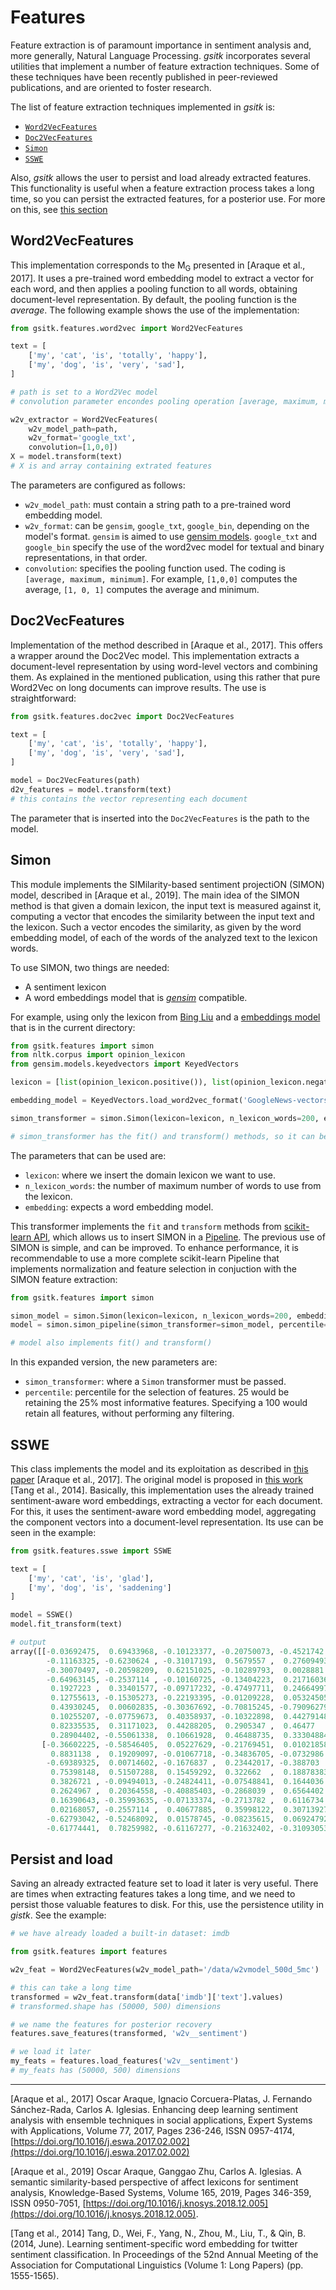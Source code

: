 # Features

Feature extraction is of paramount importance in sentiment analysis and, more generally, Natural Language Processing.
_gsitk_ incorporates several utilities that implement a number of feature extraction techniques.
Some of these techniques have been recently published in peer-reviewed publications, and are oriented to foster research.

The list of feature extraction techniques implemented in _gsitk_ is:

* [`Word2VecFeatures`](#word2vecfeatures)
* [`Doc2VecFeatures`](#doc2vecfeatures)
* [`Simon`](#simon)
* [`SSWE`](#sswe)

Also, _gsitk_ allows the user to persist and load already extracted features.
This functionality is useful when a feature extraction process takes a long time, so you can persist the extracted features, for a posterior use.
For more on this, see [this section](#persist-and-load)

## Word2VecFeatures

This implementation corresponds to the M<sub>G</sub> presented in [Araque et al., 2017].
It uses a pre-trained word embedding model to extract a vector for each word, and then applies a pooling function to all words, obtaining document-level representation.
By default, the pooling function is the _average_.
The following example shows the use of the implementation:

```python
from gsitk.features.word2vec import Word2VecFeatures

text = [
    ['my', 'cat', 'is', 'totally', 'happy'],
    ['my', 'dog', 'is', 'very', 'sad'],
]

# path is set to a Word2Vec model
# convolution parameter encondes pooling operation [average, maximum, minimum]

w2v_extractor = Word2VecFeatures(
    w2v_model_path=path,
    w2v_format='google_txt',
    convolution=[1,0,0])
X = model.transform(text)
# X is and array containing extrated features
```

The parameters are configured as follows:

* `w2v_model_path`: must contain a string path to a pre-trained word embedding model.
* `w2v_format`: can be `gensim`, `google_txt`, `google_bin`, depending on the model's format. `gensim` is aimed to use [gensim models](https://radimrehurek.com/gensim/). `google_txt` and `google_bin` specify the use of the word2vec model for textual and binary representations, in that order.
* `convolution`: specifies the pooling function used. The coding is `[average, maximum, minimum]`. For example, `[1,0,0]` computes the average, `[1, 0, 1]` computes the average and minimum. 


## Doc2VecFeatures

Implementation of the method described in [Araque et al., 2017].
This offers a wrapper around the Doc2Vec model.
This implementation extracts a document-level representation by using word-level vectors and combining them.
As explained in the mentioned publication, using this rather that pure Word2Vec on long documents can improve results.
The use is straightforward:

```python
from gsitk.features.doc2vec import Doc2VecFeatures

text = [
    ['my', 'cat', 'is', 'totally', 'happy'],
    ['my', 'dog', 'is', 'very', 'sad'],
]

model = Doc2VecFeatures(path)
d2v_features = model.transform(text)
# this contains the vector representing each document
```

The parameter that is inserted into the `Doc2VecFeatures` is the path to the model.

## Simon

This module implements the SIMilarity-based sentiment projectiON (SIMON) model, described in [Araque et al., 2019].
The main idea of the SIMON method is that given a domain lexicon, the input text is measured against it, computing a vector that encodes the similarity between the input text and the lexicon. Such a vector encodes the similarity, as given by the word embedding model, of each of the words of the analyzed text to the lexicon words.

To use SIMON, two things are needed:

* A sentiment lexicon
* A word embeddings model that is [_gensim_](https://radimrehurek.com/gensim/) compatible.

For example, using only the lexicon from [Bing Liu](https://dl.acm.org/citation.cfm?id=1014073) and a [embeddings model](https://code.google.com/archive/p/word2vec/) that is in the current directory:

```python
from gsitk.features import simon
from nltk.corpus import opinion_lexicon
from gensim.models.keyedvectors import KeyedVectors

lexicon = [list(opinion_lexicon.positive()), list(opinion_lexicon.negative())]

embedding_model = KeyedVectors.load_word2vec_format('GoogleNews-vectors-negative300.bin', binary=True)

simon_transformer = simon.Simon(lexicon=lexicon, n_lexicon_words=200, embedding=embedding_model)

# simon_transformer has the fit() and transform() methods, so it can be used in a Pipeline
```

The parameters that can be used are:

* `lexicon`: where we insert the domain lexicon we want to use.
* `n_lexicon_words`: the number of maximum number of words to use from the lexicon.
* `embedding`: expects a word embedding model.

This transformer implements the `fit` and `transform` methods from [scikit-learn API](https://scikit-learn.org/stable/modules/classes.html), which allows us to insert SIMON in a [Pipeline](https://scikit-learn.org/stable/modules/generated/sklearn.pipeline.Pipeline.html#sklearn.pipeline.Pipeline).
The previous use of SIMON is simple, and can be improved. 
To enhance performance, it is recommendable to use a more complete scikit-learn Pipeline that implements normalization and feature selection in conjuction with the SIMON feature extraction:

```python
from gsitk.features import simon

simon_model = simon.Simon(lexicon=lexicon, n_lexicon_words=200, embedding=embedding_model)
model = simon.simon_pipeline(simon_transformer=simon_model, percentile=25)

# model also implements fit() and transform()
```

In this expanded version, the new parameters are:

* `simon_transformer`: where a `Simon` transformer must be passed.
* `percentile`: percentile for the selection of features. 25 would be retaining the 25% most informative features. Specifying a 100 would retain all features, without performing any filtering.

## SSWE

This class implements the model and its exploitation as described in [this paper](https://doi.org/10.1016/j.eswa.2017.02.002) [Araque et al., 2017].
The original model is proposed in [this work](http://dx.doi.org/10.3115/v1/P14-1146) [Tang et al., 2014].
Basically, this implementation uses the already trained sentiment-aware word embeddings, extracting a vector for each document.
For this, it uses the sentiment-aware word embedding model, aggregating the component vectors into a document-level representation.
Its use can be seen in the example:

```python
from gsitk.features.sswe import SSWE

text = [
    ['my', 'cat', 'is', 'glad'],
    ['my', 'dog', 'is', 'saddening']
]

model = SSWE()
model.fit_transform(text)
```

```python
# output
array([[-0.03692475,  0.69433968, -0.10123377, -0.20750073, -0.4521742 ,
        -0.11163325, -0.6230624 , -0.31017193,  0.5679557 ,  0.27609493,
        -0.30070497, -0.20598209,  0.62151025, -0.10289793,  0.0028881 ,
        -0.64963145, -0.2537114 , -0.10160725, -0.13404223,  0.21716036,
         0.1927223 ,  0.33401577, -0.09717232, -0.47497711,  0.24664997,
         0.12755613, -0.15305273, -0.22193395, -0.01209228,  0.05324505,
         0.43930245,  0.00602835, -0.30367692, -0.70815245, -0.79096279,
         0.10255207, -0.07759673,  0.40358937, -0.10322898,  0.44279148,
         0.82335535,  0.31171023,  0.44288205,  0.2905347 ,  0.46477   ,
         0.28904402, -0.55061338,  0.10661928,  0.46488735,  0.33304884],
       [-0.36602225, -0.58546405,  0.05227629, -0.21769451,  0.01021858,
         0.8831138 ,  0.19209097, -0.01067718, -0.34836705, -0.0732986 ,
        -0.69389325,  0.00714602, -0.1676837 ,  0.23442017, -0.388703  ,
         0.75398148,  0.51507288,  0.15459292,  0.322662  ,  0.18878383,
         0.3826721 , -0.09494013, -0.24824411, -0.07548841,  0.1644036 ,
         0.2624967 ,  0.20364558, -0.40885403, -0.2868039 ,  0.6564402 ,
         0.16390643, -0.35993635, -0.07133374, -0.2713782 ,  0.6116734 ,
         0.02168057, -0.2557114 ,  0.40677885,  0.35998122,  0.30713927,
        -0.62793042, -0.52468092,  0.01578745, -0.08235615,  0.06924792,
        -0.61774441,  0.78259982, -0.61167277, -0.21632402, -0.31093053]])
```


## Persist and load

Saving an already extracted feature set to load it later is very useful.
There are times when extracting features takes a long time, and we need to persist those valuable features to disk.
For this, use the persistence utility in _gistk_.
See the example:

```python
# we have already loaded a built-in dataset: imdb

from gsitk.features import features

w2v_feat = Word2VecFeatures(w2v_model_path='/data/w2vmodel_500d_5mc')

# this can take a long time
transformed = w2v_feat.transform(data['imdb']['text'].values)
# transformed.shape has (50000, 500) dimensions

# we name the features for posterior recovery
features.save_features(transformed, 'w2v__sentiment')

```

```python
# we load it later
my_feats = features.load_features('w2v__sentiment')
# my_feats has (50000, 500) dimensions
```

---

[Araque et al., 2017]
Oscar Araque, Ignacio Corcuera-Platas, J. Fernando Sánchez-Rada, Carlos A. Iglesias. Enhancing deep learning sentiment analysis with ensemble techniques in social applications, Expert Systems with Applications, Volume 77, 2017, Pages 236-246, ISSN 0957-4174, [https://doi.org/10.1016/j.eswa.2017.02.002](https://doi.org/10.1016/j.eswa.2017.02.002)

[Araque et al., 2019]
Oscar Araque, Ganggao Zhu, Carlos A. Iglesias. A semantic similarity-based perspective of affect lexicons for sentiment analysis, Knowledge-Based Systems, Volume 165, 2019, Pages 346-359, ISSN 0950-7051, [https://doi.org/10.1016/j.knosys.2018.12.005](https://doi.org/10.1016/j.knosys.2018.12.005).

[Tang et al., 2014]
Tang, D., Wei, F., Yang, N., Zhou, M., Liu, T., & Qin, B. (2014, June). Learning sentiment-specific word embedding for twitter sentiment classification. In Proceedings of the 52nd Annual Meeting of the Association for Computational Linguistics (Volume 1: Long Papers) (pp. 1555-1565).

